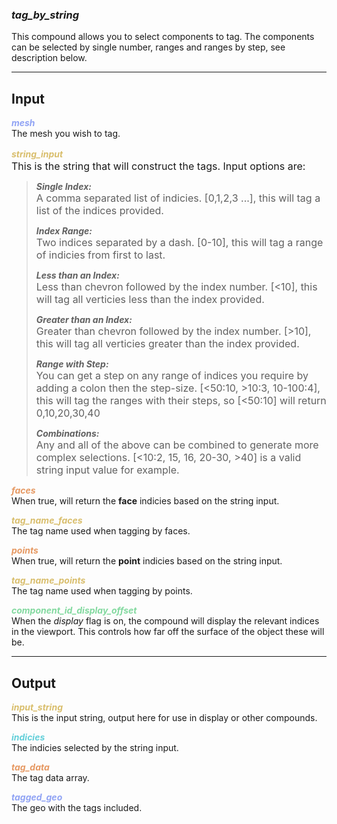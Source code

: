### ***tag_by_string***
This compound allows you to select components to tag.  The components can be selected by single number, ranges and ranges by step, see description below.<br />

***
## Input
<span style="color:#90A3F4">***mesh***</span>
<br />The mesh you wish to tag.

<span style="color:#D9BE6C">***string_input***</span>
<font size =3><br />This is the string that will construct the tags.  Input options are:</font>
>***Single Index:***<br />
><font size =3>A comma separated list of indicies. [0,1,2,3 ...], this will tag a list of the indices provided.</font>
>
>***Index Range:***<br />
><font size =3>Two indices separated by a dash. [0-10], this will tag a range of indicies from first to last.</font>
>
>***Less than an Index:***<br />
><font size =3>Less than chevron followed by the index number. [<10], this will tag all verticies less than the index provided.</font>
>
>***Greater than an Index:***<br />
><font size =3>Greater than chevron followed by the index number. [>10], this will tag all verticies greater than the index provided.</font>
>
>***Range with Step:***<br />
><font size =3>You can get a step on any range of indices you require by adding a colon then the step-size. [<50:10, >10:3, 10-100:4], this will tag the ranges with their steps, so [<50:10] will return 0,10,20,30,40</font>
>
>***Combinations:***<br />
><font size =3>Any and all of the above can be combined to generate more complex selections. [<10:2, 15, 16, 20-30, >40] is a valid string input value for example.</font>
>

<span style="color:#E69963">***faces***</span>
<br />When true, will return the **face** indicies based on the string input.

<span style="color:#D9BE6C">***tag_name_faces***</span>
<br />The tag name used when tagging by faces.

<span style="color:#E69963">***points***</span>
<br />When true, will return the **point** indicies based on the string input.

<span style="color:#D9BE6C">***tag_name_points***</span>
<br />The tag name used when tagging by points.

<span style="color:#82D99F">***component_id_display_offset***</span>
<br />When the *display* flag is on, the compound will display the relevant indices in the viewport.  This controls how far off the surface of the object these will be.

***
## Output
<span style="color:#D9BE6C">***input_string***</span>
<br />This is the input string, output here for use in display or other compounds.

<span style="color:#62CFD9">***indicies***</span>
<br />The indicies selected by the string input.

<span style="color:#E69963">***tag_data***</span>
<br />The tag data array.

<span style="color:#90A3F4">***tagged_geo***</span>
<br />The geo with the tags included.

